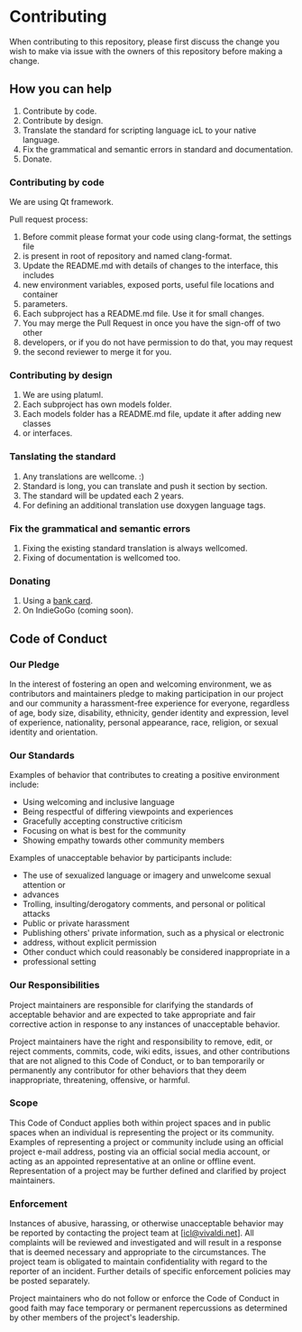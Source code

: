 # Contributing

When contributing to this repository, please first discuss the change you wish 
to make via issue with the owners of this repository before making a change. 

## How you can help

1. Contribute by code.
2. Contribute by design.
3. Translate the standard for scripting language icL to your native language.
4. Fix the grammatical and semantic errors in standard and documentation.
5. Donate.

### Contributing by code

We are using Qt framework.

Pull request process:
1. Before commit please format your code using clang-format, the settings file 
2. is present in root of repository and named clang-format.
2. Update the README.md with details of changes to the interface, this includes 
3. new environment variables, exposed ports, useful file locations and container 
4. parameters.
3. Each subproject has a README.md file. Use it for small changes.
4. You may merge the Pull Request in once you have the sign-off of two other 
5. developers, or if you do not have permission to do that, you may request 
6. the second reviewer to merge it for you.

### Contributing by design

1. We are using platuml.
2. Each subproject has own models folder.
3. Each models folder has a README.md file, update it after adding new classes 
4. or interfaces.

### Tanslating the standard

1. Any translations are wellcome. :)
2. Standard is long, you can translate and push it section by section.
3. The standard will be updated each 2 years.
4. For defining an additional translation use doxygen language tags.

### Fix the grammatical and semantic errors

1. Fixing the existing standard translation is always wellcomed.
2. Fixing of documentation is wellcomed too.

### Donating

1. Using a [bank card][ymoney].
2. On IndieGoGo (coming soon).

## Code of Conduct

### Our Pledge

In the interest of fostering an open and welcoming environment, we as 
contributors and maintainers pledge to making participation in our project and 
our community a harassment-free experience for everyone, regardless of age, body 
size, disability, ethnicity, gender identity and expression, level of 
experience, nationality, personal appearance, race, religion, or sexual identity 
and orientation.

### Our Standards

Examples of behavior that contributes to creating a positive environment 
include:

* Using welcoming and inclusive language
* Being respectful of differing viewpoints and experiences
* Gracefully accepting constructive criticism
* Focusing on what is best for the community
* Showing empathy towards other community members

Examples of unacceptable behavior by participants include:

* The use of sexualized language or imagery and unwelcome sexual attention or 
* advances
* Trolling, insulting/derogatory comments, and personal or political attacks
* Public or private harassment
* Publishing others' private information, such as a physical or electronic 
* address, without explicit permission
* Other conduct which could reasonably be considered inappropriate in a 
* professional setting

### Our Responsibilities

Project maintainers are responsible for clarifying the standards of acceptable 
behavior and are expected to take appropriate and fair corrective action in 
response to any instances of unacceptable behavior.

Project maintainers have the right and responsibility to remove, edit, or reject 
comments, commits, code, wiki edits, issues, and other contributions that are 
not aligned to this Code of Conduct, or to ban temporarily or permanently any 
contributor for other behaviors that they deem inappropriate, threatening, 
offensive, or harmful.

### Scope

This Code of Conduct applies both within project spaces and in public spaces 
when an individual is representing the project or its community. Examples of 
representing a project or community include using an official project e-mail 
address, posting via an official social media account, or acting as an 
appointed representative at an online or offline event. Representation of a 
project may be further defined and clarified by project maintainers.

### Enforcement

Instances of abusive, harassing, or otherwise unacceptable behavior may be 
reported by contacting the project team at [icl@vivaldi.net]. All complaints 
will be reviewed and investigated and will result in a response that is deemed 
necessary and appropriate to the circumstances. The project team is obligated to 
maintain confidentiality with regard to the reporter of an incident. Further 
details of specific enforcement policies may be posted separately.

Project maintainers who do not follow or enforce the Code of Conduct in good 
faith may face temporary or permanent repercussions as determined by other 
members of the project's leadership.

[ymoney]: http://yasobe.ru/na/icl